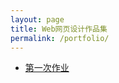 ```yaml
---
layout: page
title: Web网页设计作品集
permalink: /portfolio/
---
```


- [第一次作业](../Myfirstwork/index.html)


